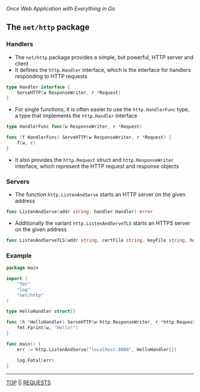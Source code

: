 *Once Web Application with Everything in Go*

## The `net/http` package

### Handlers

* The `net/http` package provides a simple, but powerful, HTTP server and client
* It defines the `http.Handler` interface, which is the interface for handlers responding to HTTP requests

```go
type Handler interface {
	ServeHTTP(w ResponseWriter, r *Request)
}
```

* For single functions, it is often easier to use the `http.HandlerFunc` type, a type that implements the `http.Handler` interface

```go
type HandlerFunc func(w ResponseWriter, r *Request)

func (f HandlerFunc) ServeHTTP(w ResponseWriter, r *Request) {
    f(w, r)
}
```

* It also provides the `http.Request` struct and `http.ResponseWriter` interface, which represent the HTTP request and response objects

### Servers

* The function `http.ListenAndServe` starts an HTTP server on the given address

```go
func ListenAndServe(addr string, handler Handler) error 
``` 

* Additionally the variant `http.ListenAndServeTLS` starts an HTTPS server on the given address

```go
func ListenAndServeTLS(addr string, certFile string, keyFile string, handler Handler) error
```

### Example

```go
package main

import (
    "fmt"
    "log"
    "net/http"
)

type HelloHandler struct{}

func (h *HelloHandler) ServeHTTP(w http.ResponseWriter, r *http.Request) {
    fmt.Fprint(w, "Hello!")
}

func main() {
    err := http.ListenAndServe("localhost:8080", HelloHandler{})

    log.Fatal(err)
}
``` 

---

[TOP](../README.md) || [REQUESTS](requests.md)
